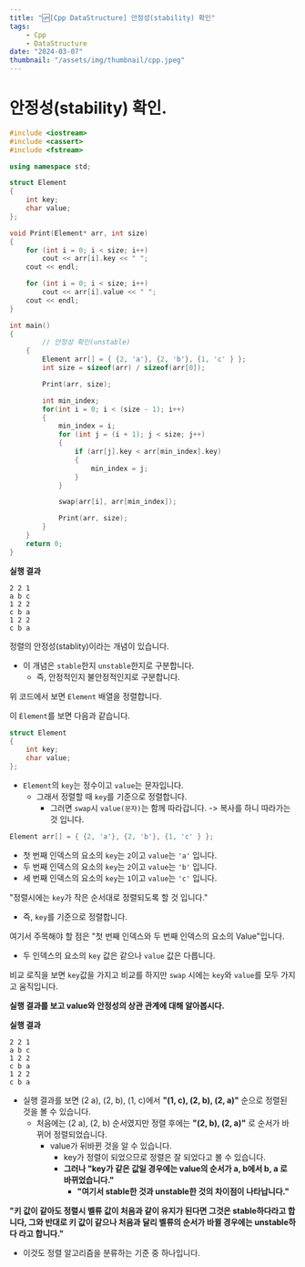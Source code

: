 ```yaml
---
title: "🆙[Cpp DataStructure] 안정성(stability) 확인"
tags:
    - Cpp
    - DataStructure
date: "2024-03-07"
thumbnail: "/assets/img/thumbnail/cpp.jpeg"
---
```


# 안정성(stability) 확인.

```cpp
#include <iostream>
#include <cassert>
#include <fstream>

using namespace std;

struct Element
{
	int key;
	char value;
};

void Print(Element* arr, int size)
{
	for (int i = 0; i < size; i++)
		cout << arr[i].key << " ";
	cout << endl;

	for (int i = 0; i < size; i++)
		cout << arr[i].value << " ";
	cout << endl;
}

int main()
{
    	// 안정성 확인(unstable)
	{
		Element arr[] = { {2, 'a'}, {2, 'b'}, {1, 'c' } };
		int size = sizeof(arr) / sizeof(arr[0]);

		Print(arr, size);

		int min_index;
		for(int i = 0; i < (size - 1); i++) 
		{
			min_index = i;
			for (int j = (i + 1); j < size; j++)
			{
				if (arr[j].key < arr[min_index].key) 
				{
					min_index = j;
				}
			}

			swap(arr[i], arr[min_index]);

			Print(arr, size);
		}
	}
	return 0;
}
```

**실행 결과**
```
2 2 1 
a b c 
1 2 2 
c b a 
1 2 2 
c b a
```

정렬의 안정성(stablity)이라는 개념이 있습니다.
* 이 개념은 `stable`한지 `unstable`한지로 구분합니다.
    * 즉, 안정적인지 불안정적인지로 구분합니다.

위 코드에서 보면 `Element` 배열을 정렬합니다.

이 `Èlement`를 보면 다음과 같습니다.
```cpp
struct Element
{
	int key;
	char value;
};
```
* `Element`의 `key`는 정수이고 `value`는 문자입니다.
    * 그래서 정렬할 때 `key`를 기준으로 정렬합니다.
        * 그러면 `swap`시 `value(문자)`는 함께 따라갑니다. -> 복사를 하니 따라가는 것 입니다.

```cpp
Element arr[] = { {2, 'a'}, {2, 'b'}, {1, 'c' } };
```
* 첫 번째 인덱스의 요소의 `key`는 `2`이고 `value`는 `'a'` 입니다.
* 두 번째 인덱스의 요소의 `key`는 `2`이고 `value`는 `'b'` 입니다.
* 세 번째 인덱스의 요소의 `key`는 `1`이고 `value`는 `'c'` 입니다.

"정렬시에는 `key`가 작은 순서대로 정렬되도록 할 것 입니다."
* 즉, `key`를 기준으로 정렬합니다.

여기서 주목해야 할 점은 "첫 번째 인덱스와 두 번째 인덱스의 요소의 Value"입니다.
* 두 인덱스의 요소의 `key` 값은 같으나 `value` 값은 다릅니다.

비교 로직을 보면 `key`값을 가지고 비교를 하지만 `swap` 시에는 `key`와 `value`를 모두 가지고 움직입니다.

**실행 결과를 보고 value와 안정성의 상관 관계에 대해 알아봅시다.**

**실행 결과**
```
2 2 1 
a b c 
1 2 2 
c b a 
1 2 2 
c b a
```
* 실행 결과를 보면 (2 a), (2, b), (1, c)에서 **"(1, c), (2, b), (2, a)"** 순으로 정렬된 것을 볼 수 있습니다.
    * 처음에는 (2 a), (2, b) 순서였지만 정렬 후에는 **"(2, b), (2, a)"** 로 순서가 바뀌어 정렬되었습니다.
        * value가 뒤바뀐 것을 알 수 있습니다.
            * key가 정렬이 되었으므로 정렬은 잘 되었다고 볼 수 있습니다.
            * **그러나 "key가 같은 값일 경우에는 value의 순서가 a, b에서 b, a 로 바뀌었습니다."**
                * **"여기서 stable한 것과 unstable한 것의 차이점이 나타납니다."**

**"키 값이 같아도 정렬시 벨류 값이 처음과 같이 유지가 된다면 그것은 stable하다라고 합니다, 그와 반대로 키 값이 같으나 처음과 달리 벨류의 순서가 바뀔 경우에는 unstable하다 라고 합니다."**
* 이것도 정렬 알고리즘을 분류하는 기준 중 하나입니다.
